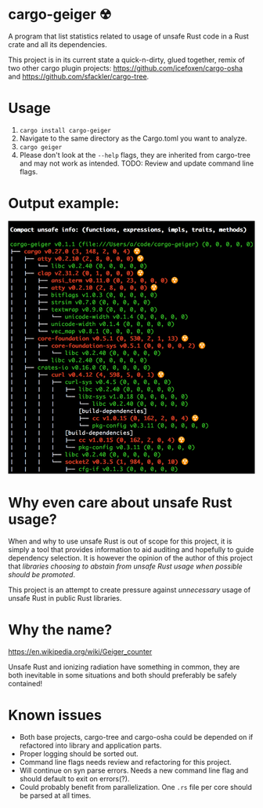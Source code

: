 # cargo-geiger ☢

A program that list statistics related to usage of unsafe Rust code in a Rust
crate and all its dependencies.

This project is in its current state a quick-n-dirty, glued together, remix of
two other cargo plugin projects:
<https://github.com/icefoxen/cargo-osha> and
<https://github.com/sfackler/cargo-tree>.


# Usage

1. `cargo install cargo-geiger`
2. Navigate to the same directory as the Cargo.toml you want to analyze.
3. `cargo geiger`
4. Please don't look at the `--help` flags, they are inherited from cargo-tree
   and may not work as intended. TODO: Review and update command line flags.

# Output example:
![Example output](cargo-geiger-example-output.png)


# Why even care about unsafe Rust usage?

When and why to use unsafe Rust is out of scope for this project, it is simply
a tool that provides information to aid auditing and hopefully to guide
dependency selection. It is however the opinion of the author of this project
that _libraries choosing to abstain from unsafe Rust usage when possible should
be promoted_.

This project is an attempt to create pressure against _unnecessary_ usage of
unsafe Rust in public Rust libraries.


# Why the name?

<https://en.wikipedia.org/wiki/Geiger_counter>

Unsafe Rust and ionizing radiation have something in common, they are both
inevitable in some situations and both should preferably be safely contained!


# Known issues

- Both base projects, cargo-tree and cargo-osha could be depended on if
  refactored into library and application parts.
- Proper logging should be sorted out.
- Command line flags needs review and refactoring for this project.
- Will continue on syn parse errors. Needs a new command line flag and should
  default to exit on errors(?).
- Could probably benefit from parallelization. One `.rs` file per core should
  be parsed at all times.

